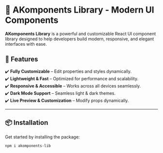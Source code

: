 # 🚀 AKomponents Library - Modern UI Components

**AKomponents Library** is a powerful and customizable React UI component library designed to help developers build modern, responsive, and elegant interfaces with ease.  

## 🔹 Features  
✔️ **Fully Customizable** – Edit properties and styles dynamically.  
✔️ **Lightweight & Fast** – Optimized for performance and scalability.  
✔️ **Responsive & Accessible** – Works across all devices seamlessly.  
✔️ **Dark Mode Support** – Seamless light & dark themes.  
✔️ **Live Preview & Customization** – Modify props dynamically.  

---

## 📦 Installation  

Get started by installing the package:  

```sh
npm i akomponents-lib
